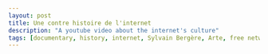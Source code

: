 ```yaml
---
layout: post
title: Une contre histoire de l'internet
description: "A youtube video about the internet's culture"
tags: [documentary, history, internet, Sylvain Bergère, Arte, free network]
---
```

